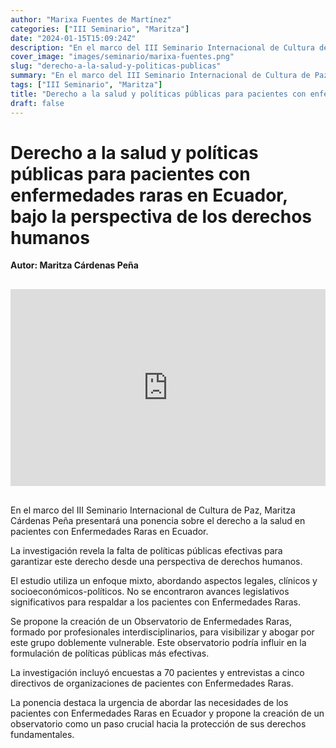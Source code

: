 ```yaml
---
author: "Marixa Fuentes de Martínez"
categories: ["III Seminario", "Maritza"]
date: "2024-01-15T15:09:24Z"
description: "En el marco del III Seminario Internacional de Cultura de Paz, Maritza Cárdenas Peña presentará una ponencia sobre el derecho a la salud en pacientes con Enfermedades Raras en Ecuador. "
cover_image: "images/seminario/marixa-fuentes.png"
slug: "derecho-a-la-salud-y-politicas-publicas"
summary: "En el marco del III Seminario Internacional de Cultura de Paz, Maritza Cárdenas Peña presentará una ponencia sobre el derecho a la salud en pacientes con Enfermedades Raras en Ecuador. "
tags: ["III Seminario", "Maritza"]
title: "Derecho a la salud y políticas públicas para pacientes con enfermedades raras en Ecuador, bajo la perspectiva de los derechos humanos"
draft: false
---
```


# Derecho a la salud y políticas públicas para pacientes con enfermedades raras en Ecuador, bajo la perspectiva de los derechos humanos

<div style="display: flex; justify-content: flex-start; font-weight: bold; margin-bottom: 30px;"> 
Autor: Maritza Cárdenas Peña
</div>

<div style="display: flex; justify-content: center; margin-bottom: 30px;">
<iframe width="560" height="315" src="https://www.youtube.com/embed/_TxMCGTo7ug?si=hCfSi_FMqe1d23Z7" title="YouTube video player" frameborder="0" allow="accelerometer; autoplay; clipboard-write; encrypted-media; gyroscope; picture-in-picture; web-share" allowfullscreen></iframe>
</div>

En el marco del III Seminario Internacional de Cultura de Paz, Maritza Cárdenas Peña presentará una ponencia sobre el derecho a la salud en pacientes con Enfermedades Raras en Ecuador. 

La investigación revela la falta de políticas públicas efectivas para garantizar este derecho desde una perspectiva de derechos humanos.

El estudio utiliza un enfoque mixto, abordando aspectos legales, clínicos y socioeconómicos-políticos. No se encontraron avances legislativos significativos para respaldar a los pacientes con Enfermedades Raras.

Se propone la creación de un Observatorio de Enfermedades Raras, formado por profesionales interdisciplinarios, para visibilizar y abogar por este grupo doblemente vulnerable. Este observatorio podría influir en la formulación de políticas públicas más efectivas.

La investigación incluyó encuestas a 70 pacientes y entrevistas a cinco directivos de organizaciones de pacientes con Enfermedades Raras.

La ponencia destaca la urgencia de abordar las necesidades de los pacientes con Enfermedades Raras en Ecuador y propone la creación de un observatorio como un paso crucial hacia la protección de sus derechos fundamentales.